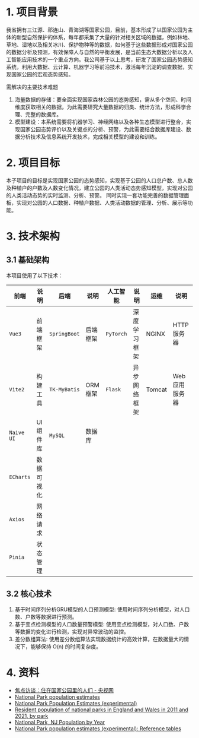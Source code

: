# 1. 项目背景

我省拥有三江源、祁连山、青海湖等国家公园，目前，基本形成了以国家公园为主体的新型自然保护的体系，每年都采集了大量的针对相关区域的数据，例如林地、草地、湿地以及相关冰川、保护物种等的数据，如何基于这些数据形成对国家公园的数据分析及预测，有效保障人与自然的平衡发展，是当前生态大数据分析以及人工智能应用技术的一个重点方向。我公司基于以上思考，研发了国家公园态势感知系统，利用大数据、云计算、机器学习等前沿技术，激活每年沉淀的调查数据，实现国家公园的宏观态势感知。

需解决的主要技术难题

1. 海量数据的存储：要全面实现国家森林公园的态势感知，需从多个空间、时间维度获取相关的数据，为此需要研究大量数据的归类、统计方法，形成科学合理、完整的数据库。
2. 模型建设：本系统需要将机器学习、神经网络以及各种生态模型进行整合，实现国家公园态势评价以及关键点的分析、预警，为此需要结合数据库建设、数据分析技术及信息系统开发技术，完成相关模型的建设和训练。

# 2. 项目目标

本子项目的目标是实现国家公园的态势感知，实现基于公园的人口总户数、总人数及种植户的户数及人数变化情况，建立公园的人类活动态势感知模型，实现对公园的人类活动态势的实时监测、分析、预警。
同时实现一套功能完善的数据管理面板，实现对公园的人口数据、种植户数据、人类活动数据的管理、分析、展示等功能。

# 3. 技术架构

## 3.1 基础架构

本项目使用了以下技术：

| 前端         | 说明    | 后端           | 说明    | 人工智能      | 说明     | 运维     | 说明       |
|------------|-------|--------------|-------|-----------|--------|--------|----------|
| `Vue3`     | 前端框架  | `SpringBoot` | 后端框架  | `PyTorch` | 深度学习框架 | NGINX  | HTTP服务器  |
| `Vite2`    | 构建工具  | `TK-MyBatis` | ORM框架 | `Flask`   | 异步网络框架 | Tomcat | Web应用服务器 |
| `Naive UI` | UI组件库 | `MySQL`      | 数据库   |           |        |        |          |
| `ECharts`  | 数据可视化 |              |       |           |        |        |          |
| `Axios`    | 网络请求  |              |       |           |        |        |          |
| `Pinia`    | 状态管理  |              |       |           |        |        |          |

## 3.2 核心技术

1. 基于时间序列分析GRU模型的人口预测模型: 使用时间序列分析模型，对人口数、户数等数据进行预测。
2. 基于变点检测模型的人口数量预警模型: 使用变点检测模型，对人口数、户数等数据的变化进行检测，实现对异常波动的监控。
3. 差分数组算法: 使用差分数组算法实现数据统计的高效计算，在数据量大的情况下，能够保持 O(n) 的时间复杂度。

# 4. 资料

- [焦点访谈：住在国家公园里的人们 - 央视网](https://news.cctv.com/2021/05/27/ARTICSH5SyXlKHTDZTrnhbuJ210527.shtml)
- [National Park population estimates](https://www.ons.gov.uk/peoplepopulationandcommunity/populationandmigration/populationestimates/datasets/nationalparkmidyearpopulationestimatesexperimental)
- [National Park Population Estimates (experimental) ](https://www.data.gov.uk/dataset/ac92a0d6-89fb-4e43-92d9-820a1e9ab296/national-park-population-estimates-experimental)
- [Resident population of national parks in England and Wales in 2011 and 2021, by park](https://www.statista.com/statistics/1405883/national-parks-residents-england-wales/)
- [National Park, NJ Population by Year](https://www.neilsberg.com/insights/national-park-nj-population-by-year/)
- [National Park population estimates (experimental): Reference tables](https://cy.ons.gov.uk/peoplepopulationandcommunity/populationandmigration/populationestimates/datasets/nationalparkpopulationestimatesexperimentalreferencetables)